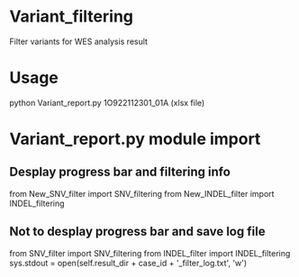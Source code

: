 # Variant_filtering
Filter variants for WES analysis result

# Usage
python Variant_report.py 1O922112301_01A (xlsx file)

# Variant_report.py module import
## Desplay progress bar and filtering info
from New_SNV_filter import SNV_filtering
from New_INDEL_filter import INDEL_filtering
## Not to desplay progress bar and save log file 
from SNV_filter import SNV_filtering
from INDEL_filter import INDEL_filtering
sys.stdout = open(self.result_dir + case_id + '_filter_log.txt', 'w')
